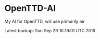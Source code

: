 # OpenTTD-AI
My AI for OpenTTD, will use primarily air

Latest backup: Sun Sep 29 10:19:01 UTC 2019
